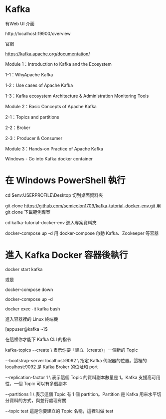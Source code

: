 # Kafka

有Web UI 介面

http://localhost:19900/overview

官網

https://kafka.apache.org/documentation/

Module 1：Introduction to Kafka and the Ecosystem

1-1：WhyApache Kafka
 
1-2：Use cases of Apache Kafka
 
1-3：Kafka ecosystem Architecture & Administration Monitoring Tools
 
 Module 2：Basic Concepts of Apache Kafka

2-1：Topics and partitions
 
2-2：Broker
 
2-3：Producer & Consumer
 
Module 3：Hands-on Practice of Apache Kafka

Windows  - Go into Kafka docker container

# 在 Windows PowerShell 執行 
 
cd $env:USERPROFILE\Desktop 切到桌面資料夾
 
git clone https://github.com/semicolon1709/kafka-tutorial-docker-env.git 用 git clone 下載範例專案
 
cd kafka-tutorial-docker-env 進入專案資料夾
 
docker-compose up -d 用 docker-compose 啟動 Kafka、Zookeeper 等容器

# 進入 Kafka Docker 容器後執行

docker start kafka

或是

docker-compose down

docker-compose up -d
 
docker exec -it kafka bash

進入容器裡的 Linux 終端機

[appuser@kafka ~]$     

在這裡你才能下 Kafka CLI 的指令
 
kafka-topics --create \ 表示你要「建立（create）」一個新的 Topic
 
--bootstrap-server localhost:9092 \ 指定 Kafka 伺服器的位置。這裡的 localhost:9092 是 Kafka Broker 的位址和 port
  
--replication-factor 1 \ 表示這個 Topic 的資料副本數量是 1。Kafka 支援高可用性，一個 Topic 可以有多個副本
  
--partitions 1 \ 表示這個 Topic 有 1 個 partition。Partition 是 Kafka 用來水平切分資料的方式，與並行處理有關
  
--topic test 這是你要建立的 Topic 名稱，這裡叫做 test


 

